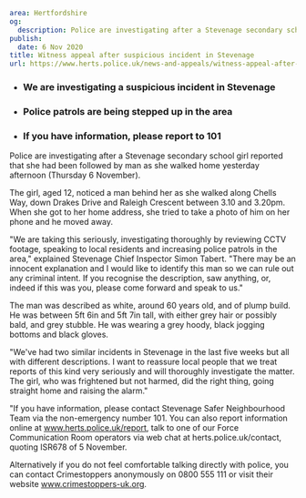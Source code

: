 ```yaml
area: Hertfordshire
og:
  description: Police are investigating after a Stevenage secondary school girl reported that she had been followed by man as she walked home yesterday afternoon (Thursday 6 November).
publish:
  date: 6 Nov 2020
title: Witness appeal after suspicious incident in Stevenage
url: https://www.herts.police.uk/news-and-appeals/witness-appeal-after-suspicious-incident-in-stevenage-0842
```

* ### We are investigating a suspicious incident in Stevenage

 * ### Police patrols are being stepped up in the area

 * ### If you have information, please report to 101

Police are investigating after a Stevenage secondary school girl reported that she had been followed by man as she walked home yesterday afternoon (Thursday 6 November).

The girl, aged 12, noticed a man behind her as she walked along Chells Way, down Drakes Drive and Raleigh Crescent between 3.10 and 3.20pm. When she got to her home address, she tried to take a photo of him on her phone and he moved away.

"We are taking this seriously, investigating thoroughly by reviewing CCTV footage, speaking to local residents and increasing police patrols in the area," explained Stevenage Chief Inspector Simon Tabert. "There may be an innocent explanation and I would like to identify this man so we can rule out any criminal intent. If you recognise the description, saw anything, or, indeed if this was you, please come forward and speak to us."

The man was described as white, around 60 years old, and of plump build. He was between 5ft 6in and 5ft 7in tall, with either grey hair or possibly bald, and grey stubble. He was wearing a grey hoody, black jogging bottoms and black gloves.

"We've had two similar incidents in Stevenage in the last five weeks but all with different descriptions. I want to reassure local people that we treat reports of this kind very seriously and will thoroughly investigate the matter. The girl, who was frightened but not harmed, did the right thing, going straight home and raising the alarm."

"If you have information, please contact Stevenage Safer Neighbourhood Team via the non-emergency number 101. You can also report information online at www.herts.police.uk/report, talk to one of our Force Communication Room operators via web chat at herts.police.uk/contact, quoting ISR678 of 5 November.

Alternatively if you do not feel comfortable talking directly with police, you can contact Crimestoppers anonymously on 0800 555 111 or visit their website www.crimestoppers-uk.org.
